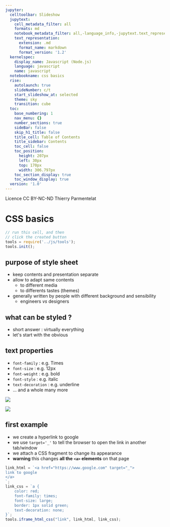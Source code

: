 ```yaml
---
jupyter:
  celltoolbar: Slideshow
  jupytext:
    cell_metadata_filter: all
    formats: md
    notebook_metadata_filter: all,-language_info,-jupytext.text_representation.jupytext_version
    text_representation:
      extension: .md
      format_name: markdown
      format_version: '1.2'
  kernelspec:
    display_name: Javascript (Node.js)
    language: javascript
    name: javascript
  notebookname: css basics
  rise:
    autolaunch: true
    slideNumber: c/t
    start_slideshow_at: selected
    theme: sky
    transition: cube
  toc:
    base_numbering: 1
    nav_menu: {}
    number_sections: true
    sideBar: false
    skip_h1_title: false
    title_cell: Table of Contents
    title_sidebar: Contents
    toc_cell: false
    toc_position:
      height: 207px
      left: 30px
      top: 170px
      width: 306.797px
    toc_section_display: true
    toc_window_display: true
  version: '1.0'
---
```


<div class="licence">
<span>Licence CC BY-NC-ND</span>
<span>Thierry Parmentelat</span>
</div>

<!-- #region slideshow={"slide_type": ""} -->
# CSS basics
<!-- #endregion -->

```javascript
// run this cell, and then 
// click the created button
tools = require('../js/tools');
tools.init();
```

<!-- #region slideshow={"slide_type": "slide"} -->
## purpose of style sheet
<!-- #endregion -->

<!-- #region slideshow={"slide_type": ""} -->
* keep contents and presentation separate
* allow to adapt same contents 
  * to different media
  * to differents tastes (themes)
* generally written by people with different background and sensibility
  * engineers *vs* designers
<!-- #endregion -->

<!-- #region slideshow={"slide_type": "slide"} -->
## what can be styled ?
<!-- #endregion -->

<!-- #region slideshow={"slide_type": ""} -->
* short answer : virtually everything
* let's start with the obvious
<!-- #endregion -->

<!-- #region slideshow={"slide_type": "slide"} -->
## text properties
<!-- #endregion -->

<!-- #region slideshow={"slide_type": ""} -->
* `font-family` : e.g. Times
* `font-size` : e.g. 12px
* `font-weight` : e.g. bold
* `font-style` : e.g. italic
* `text-decoration` : e.g. underline
* … and a whole many more
<!-- #endregion -->

<!-- #region cell_style="center" slideshow={"slide_type": "slide"} -->
![](../media/list-properties-all.png)
<!-- #endregion -->

<!-- #region cell_style="center" slideshow={"slide_type": "slide"} trusted=true -->
![](../media/list-properties-filtered.png)
<!-- #endregion -->

<!-- #region slideshow={"slide_type": "slide"} -->
## first example
<!-- #endregion -->

* we create a hyperlink to google
* we use `target='_'` to tell the browser to open the link in another tab/window
* we attach a CSS fragment to change its appearance
* **warning** this changes **all the `<a>` elements** on that page

```javascript hide_input=true slideshow={"slide_type": "slide"}
link_html = `<a href="https://www.google.com" target="_">
link to google
</a>
`;
link_css = `a {
    color: red;
    font-family: times;
    font-size: large;
    border: 1px solid green;
    text-decoration: none;
}`;
tools.iframe_html_css("link", link_html, link_css);
```
